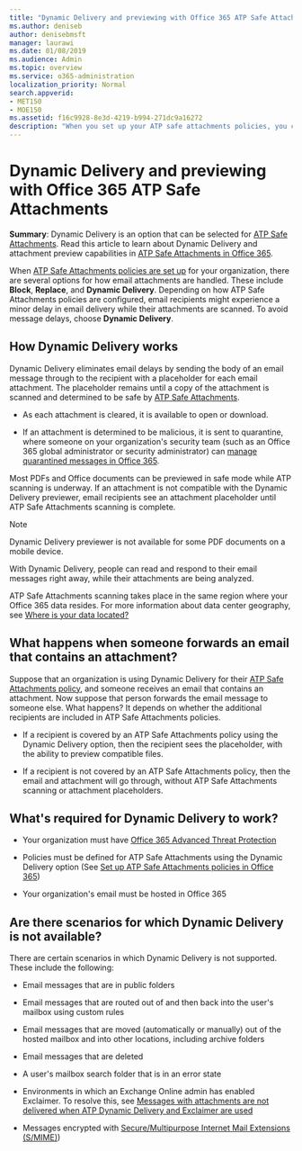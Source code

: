 ```yaml
---
title: "Dynamic Delivery and previewing with Office 365 ATP Safe Attachments"
ms.author: deniseb
author: denisebmsft
manager: laurawi
ms.date: 01/08/2019
ms.audience: Admin
ms.topic: overview
ms.service: o365-administration
localization_priority: Normal
search.appverid:
- MET150
- MOE150
ms.assetid: f16c9928-8e3d-4219-b994-271dc9a16272
description: "When you set up your ATP safe attachments policies, you choose Dynamic Delivery to avoid message delays and enable people to preview attachments that are being scanned."
---
```


# Dynamic Delivery and previewing with Office 365 ATP Safe Attachments

**Summary**: Dynamic Delivery is an option that can be selected for [ATP Safe Attachments](atp-safe-attachments.md). Read this article to learn about Dynamic Delivery and attachment preview capabilities in [ATP Safe Attachments in Office 365](atp-safe-attachments.md).

When [ATP Safe Attachments policies are set up](set-up-atp-safe-attachments-policies.md) for your organization, there are several options for how email attachments are handled. These include **Block**, **Replace**, and **Dynamic Delivery**. Depending on how ATP Safe Attachments policies are configured, email recipients might experience a minor delay in email delivery while their attachments are scanned. To avoid message delays, choose **Dynamic Delivery**.
  
## How Dynamic Delivery works
  
Dynamic Delivery eliminates email delays by sending the body of an email message through to the recipient with a placeholder for each email attachment. The placeholder remains until a copy of the attachment is scanned and determined to be safe by [ATP Safe Attachments](atp-safe-attachments.md). 

- As each attachment is cleared, it is available to open or download. 

- If an attachment is determined to be malicious, it is sent to quarantine, where someone on your organization's security team (such as an Office 365 global administrator or security administrator) can [manage quarantined messages in Office 365](manage-quarantined-messages-and-files.md).

Most PDFs and Office documents can be previewed in safe mode while ATP scanning is underway. If an attachment is not compatible with the Dynamic Delivery previewer, email recipients see an attachment placeholder until ATP Safe Attachments scanning is complete.

> [!NOTE]
> Dynamic Delivery previewer is not available for some PDF documents on a mobile device. 

With Dynamic Delivery, people can read and respond to their email messages right away, while their attachments are being analyzed. 

ATP Safe Attachments scanning takes place in the same region where your Office 365 data resides. For more information about data center geography, see [Where is your data located?](https://products.office.com/where-is-your-data-located?geo=All) 
  
## What happens when someone forwards an email that contains an attachment?

Suppose that an organization is using Dynamic Delivery for their [ATP Safe Attachments policy](set-up-atp-safe-attachments-policies.md), and someone receives an email that contains an attachment. Now suppose that person forwards the email message to someone else. What happens? It depends on whether the additional recipients are included in ATP Safe Attachments policies.
  
- If a recipient is covered by an ATP Safe Attachments policy using the Dynamic Delivery option, then the recipient sees the placeholder, with the ability to preview compatible files.
    
- If a recipient is not covered by an ATP Safe Attachments policy, then the email and attachment will go through, without ATP Safe Attachments scanning or attachment placeholders.
    
## What's required for Dynamic Delivery to work?

- Your organization must have [Office 365 Advanced Threat Protection](office-365-atp.md)
    
- Policies must be defined for ATP Safe Attachments using the Dynamic Delivery option (See [Set up ATP Safe Attachments policies in Office 365](set-up-atp-safe-attachments-policies.md))
    
- Your organization's email must be hosted in Office 365
    
## Are there scenarios for which Dynamic Delivery is not available?

There are certain scenarios in which Dynamic Delivery is not supported. These include the following:
  
- Email messages that are in public folders
    
- Email messages that are routed out of and then back into the user's mailbox using custom rules
    
- Email messages that are moved (automatically or manually) out of the hosted mailbox and into other locations, including archive folders
    
- Email messages that are deleted
    
- A user's mailbox search folder that is in an error state
    
- Environments in which an Exchange Online admin has enabled Exclaimer. To resolve this, see [Messages with attachments are not delivered when ATP Dynamic Delivery and Exclaimer are used](https://support.microsoft.com/help/4014438/messages-with-attachments-are-not-delivered-when-atp-dynamic-delivery)

- Messages encrypted with [Secure/Multipurpose Internet Mail Extensions (S/MIME)](s-mime-for-message-signing-and-encryption.md))
    
